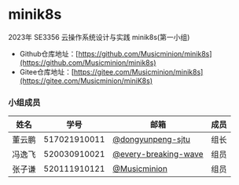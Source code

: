 # minik8s
2023年 SE3356 云操作系统设计与实践 minik8s(第一小组)

- Github仓库地址：[https://github.com/Musicminion/minik8s](https://github.com/Musicminion/minik8s)
- Gitee仓库地址：[https://gitee.com/Musicminion/minik8s](https://gitee.com/Musicminion/miniK8s)

### 小组成员

| 姓名   | 学号         | 邮箱                  | 成员 |
| ------ | ------------ | --------------------- | ---- |
| 董云鹏 | 517021910011 | [@dongyunpeng-sjtu](https://github.com/dongyunpeng-sjtu) | 组长 |
| 冯逸飞   | 520030910021 | [@every-breaking-wave](https://github.com/every-breaking-wave)   | 组员 |
| 张子谦 | 520111910121 | [@Musicminion](https://github.com/Musicminion)   | 组员 |
